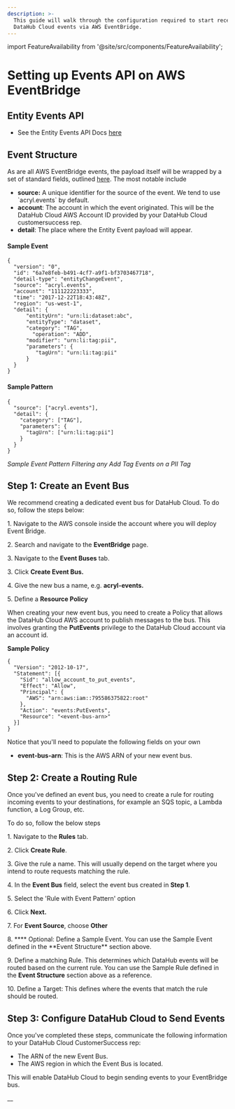 ```yaml
---
description: >-
  This guide will walk through the configuration required to start receiving
  DataHub Cloud events via AWS EventBridge.
---
```


import FeatureAvailability from '@site/src/components/FeatureAvailability';

# Setting up Events API on AWS EventBridge

<FeatureAvailability saasOnly />

## Entity Events API

- See the Entity Events API Docs [here](docs/managed-datahub/datahub-api/entity-events-api.md)

## Event Structure

As are all AWS EventBridge events, the payload itself will be wrapped by a set of standard fields, outlined [here](https://docs.aws.amazon.com/eventbridge/latest/userguide/eb-events.html). The most notable include

* **source:** A unique identifier for the source of the event. We tend to use \`acryl.events\` by default.
* **account**: The account in which the event originated. This will be the DataHub Cloud AWS Account ID provided by your DataHub Cloud customersuccess rep.
* **detail**: The place where the Entity Event payload will appear.

#### Sample Event

```
{
  "version": "0",
  "id": "6a7e8feb-b491-4cf7-a9f1-bf3703467718",
  "detail-type": "entityChangeEvent",
  "source": "acryl.events",
  "account": "111122223333",
  "time": "2017-12-22T18:43:48Z",
  "region": "us-west-1",
  "detail": {
      "entityUrn": "urn:li:dataset:abc",
      "entityType": "dataset",
      "category": "TAG",
        "operation": "ADD",
      "modifier": "urn:li:tag:pii",
      "parameters": {
         "tagUrn": "urn:li:tag:pii"
      }
  }
}
```

#### Sample Pattern

```
{
  "source": ["acryl.events"],
  "detail": {
    "category": ["TAG"],
    "parameters": {
      "tagUrn": ["urn:li:tag:pii"]
    }
  }
}
```

_Sample Event Pattern Filtering any Add Tag Events on a PII Tag_

## Step 1: Create an Event Bus

We recommend creating a dedicated event bus for DataHub Cloud. To do so, follow the steps below:

1\. Navigate to the AWS console inside the account where you will deploy Event Bridge.

2\. Search and navigate to the **EventBridge** page.

3\. Navigate to the **Event Buses** tab.

3\. Click **Create Event Bus.**

4\. Give the new bus a name, e.g. **acryl-events.**

5\. Define a **Resource Policy**

When creating your new event bus, you need to create a Policy that allows the DataHub Cloud AWS account to publish messages to the bus. This involves granting the **PutEvents** privilege to the DataHub Cloud account via an account id.

**Sample Policy**

```
{
  "Version": "2012-10-17",
  "Statement": [{
    "Sid": "allow_account_to_put_events",
    "Effect": "Allow",
    "Principal": {
      "AWS": "arn:aws:iam::795586375822:root"
    },
    "Action": "events:PutEvents",
    "Resource": "<event-bus-arn>"
  }]
}
```

Notice that you'll need to populate the following fields on your own

- **event-bus-arn**: This is the AWS ARN of your new event bus.

## Step 2: Create a Routing Rule

Once you've defined an event bus, you need to create a rule for routing incoming events to your destinations, for example an SQS topic, a Lambda function, a Log Group, etc.

To do so, follow the below steps

1\. Navigate to the **Rules** tab.

2\. Click **Create Rule**.

3\. Give the rule a name. This will usually depend on the target where you intend to route requests matching the rule.

4\. In the **Event Bus** field, select the event bus created in **Step 1**.

5\. Select the 'Rule with Event Pattern' option

6\. Click **Next.**

7\. For **Event Source**, choose **Other**

8\. \***\* Optional: Define a Sample Event. You can use the Sample Event defined in the **Event Structure\*\* section above.

9\. Define a matching Rule. This determines which DataHub events will be routed based on the current rule. You can use the Sample Rule defined in the **Event Structure** section above as a reference.

10\. Define a Target: This defines where the events that match the rule should be routed.

## Step 3: Configure DataHub Cloud to Send Events

Once you've completed these steps, communicate the following information to your DataHub Cloud CustomerSuccess rep:

- The ARN of the new Event Bus.
- The AWS region in which the Event Bus is located.

This will enable DataHub Cloud to begin sending events to your EventBridge bus.

\_\_
